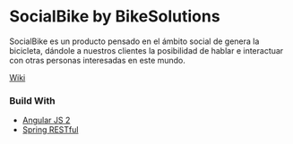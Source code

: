 # SocialBike by BikeSolutions

SocialBike es un producto pensado en el ámbito social de genera la bicicleta, dándole a nuestros clientes la posibilidad de hablar e interactuar con otras personas  interesadas en este mundo.

[Wiki](https://github.com/SPL-201620/SocialBike/wiki)

### Build With

- [Angular JS 2](https://angular.io/)
- [Spring RESTful](https://spring.io/guides/gs/rest-service/)
